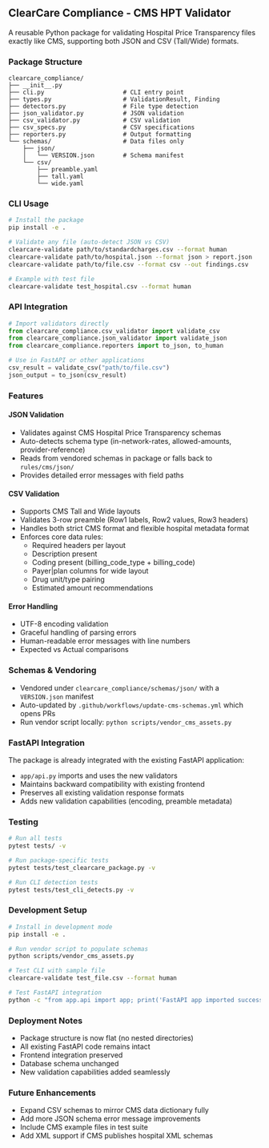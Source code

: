 ## ClearCare Compliance - CMS HPT Validator

A reusable Python package for validating Hospital Price Transparency files exactly like CMS, supporting both JSON and CSV (Tall/Wide) formats.

### Package Structure
```
clearcare_compliance/
├── __init__.py
├── cli.py                      # CLI entry point
├── types.py                    # ValidationResult, Finding
├── detectors.py                # File type detection
├── json_validator.py           # JSON validation
├── csv_validator.py            # CSV validation
├── csv_specs.py                # CSV specifications
├── reporters.py                # Output formatting
└── schemas/                    # Data files only
    ├── json/
    │   └── VERSION.json        # Schema manifest
    └── csv/
        ├── preamble.yaml
        ├── tall.yaml
        └── wide.yaml
```

### CLI Usage
```bash
# Install the package
pip install -e .

# Validate any file (auto-detect JSON vs CSV)
clearcare-validate path/to/standardcharges.csv --format human
clearcare-validate path/to/hospital.json --format json > report.json
clearcare-validate path/to/file.csv --format csv --out findings.csv

# Example with test file
clearcare-validate test_hospital.csv --format human
```

### API Integration
```python
# Import validators directly
from clearcare_compliance.csv_validator import validate_csv
from clearcare_compliance.json_validator import validate_json
from clearcare_compliance.reporters import to_json, to_human

# Use in FastAPI or other applications
csv_result = validate_csv("path/to/file.csv")
json_output = to_json(csv_result)
```

### Features

#### JSON Validation
- Validates against CMS Hospital Price Transparency schemas
- Auto-detects schema type (in-network-rates, allowed-amounts, provider-reference)
- Reads from vendored schemas in package or falls back to `rules/cms/json/`
- Provides detailed error messages with field paths

#### CSV Validation
- Supports CMS Tall and Wide layouts
- Validates 3-row preamble (Row1 labels, Row2 values, Row3 headers)
- Handles both strict CMS format and flexible hospital metadata format
- Enforces core data rules:
  - Required headers per layout
  - Description present
  - Coding present (billing_code_type + billing_code)
  - Payer|plan columns for wide layout
  - Drug unit/type pairing
  - Estimated amount recommendations

#### Error Handling
- UTF-8 encoding validation
- Graceful handling of parsing errors
- Human-readable error messages with line numbers
- Expected vs Actual comparisons

### Schemas & Vendoring
- Vendored under `clearcare_compliance/schemas/json/` with a `VERSION.json` manifest
- Auto-updated by `.github/workflows/update-cms-schemas.yml` which opens PRs
- Run vendor script locally: `python scripts/vendor_cms_assets.py`

### FastAPI Integration
The package is already integrated with the existing FastAPI application:
- `app/api.py` imports and uses the new validators
- Maintains backward compatibility with existing frontend
- Preserves all existing validation response formats
- Adds new validation capabilities (encoding, preamble metadata)

### Testing
```bash
# Run all tests
pytest tests/ -v

# Run package-specific tests
pytest tests/test_clearcare_package.py -v

# Run CLI detection tests
pytest tests/test_cli_detects.py -v
```

### Development Setup
```bash
# Install in development mode
pip install -e .

# Run vendor script to populate schemas
python scripts/vendor_cms_assets.py

# Test CLI with sample file
clearcare-validate test_file.csv --format human

# Test FastAPI integration
python -c "from app.api import app; print('FastAPI app imported successfully')"
```

### Deployment Notes
- Package structure is now flat (no nested directories)
- All existing FastAPI code remains intact
- Frontend integration preserved
- Database schema unchanged
- New validation capabilities added seamlessly

### Future Enhancements
- Expand CSV schemas to mirror CMS data dictionary fully
- Add more JSON schema error message improvements
- Include CMS example files in test suite
- Add XML support if CMS publishes hospital XML schemas

